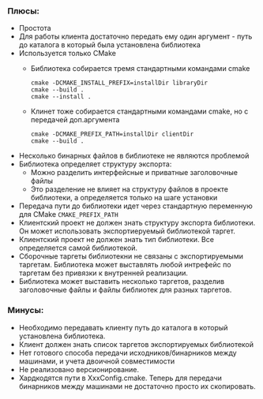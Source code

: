 ### Плюсы:
- Простота
- Для работы клиента достаточно передать ему один аргумент - путь до каталога в который была установлена библиотека
- Используется только CMake
    - Библиотека собирается тремя стандартными командами cmake

        ```
        cmake -DCMAKE_INSTALL_PREFIX=installDir libraryDir
        cmake --build .
        cmake --install .
        ```
    - Клинет тоже собирается стандартными командами cmake, но с передачей доп.аргумента

        ```
        cmake -DCMAKE_PREFIX_PATH=installDir clientDir
        cmake --build .
        ```
- Несколько бинарных файлов в библиотеке не являются проблемой
- Библиотека определяет структуру экспорта:
    - Можно разделить интерфейсные и приватные заголовочные файлы
    - Это разделение не влияет на структуру файлов в проекте библиотеки, а определяется только на шаге установки
- Передача пути до библиотеки идет через стандартную переменную для CMake `CMAKE_PREFIX_PATH`
- Клиентский проект не должен знать структуру экспорта библиотеки. Он может использовать экспортиеруемый библиотекой таргет.
- Клиентский проект не должен знать тип библиотеки. Все определяется самой библиотекой.
- Сборочные таргеты библиотекни не связаны с экспортируемыми таргетам. Библиотека может выставлять любой интрефейс по таргетам без привязки к внутренней реализации.
- Библиотека может выставить несколько таргетов, разделив заголовочные файлы и файлы библиотек для разных таргетов.

### Минусы:
- Необходимо передавать клиенту путь до каталога в который установлена библиотека.
- Клиент должен знать список таргетов экспортируемых библиотекой
- Нет готового способа передачи исходников/бинарников между машинами, и учета двоичной совместимости
- Не реализовано версионирование.
- Хардкодятся пути в XxxConfig.cmake. Теперь для передачи бинарников между машинами не достаточно просто их скопировать.
